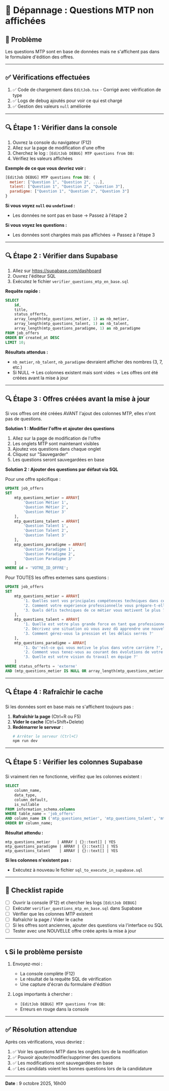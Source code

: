 # 🔧 Dépannage : Questions MTP non affichées

## 🎯 Problème
Les questions MTP sont en base de données mais ne s'affichent pas dans le formulaire d'édition des offres.

---

## ✅ Vérifications effectuées

1. ✅ Code de chargement dans `EditJob.tsx` - Corrigé avec vérification de type
2. ✅ Logs de debug ajoutés pour voir ce qui est chargé
3. ✅ Gestion des valeurs `null` améliorée

---

## 🔍 Étape 1 : Vérifier dans la console

1. Ouvrez la console du navigateur (F12)
2. Allez sur la page de modification d'une offre
3. Cherchez le log : `[EditJob DEBUG] MTP questions from DB:`
4. Vérifiez les valeurs affichées

**Exemple de ce que vous devriez voir :**
```javascript
[EditJob DEBUG] MTP questions from DB: {
  metier: ["Question 1", "Question 2", ...],
  talent: ["Question 1", "Question 2", "Question 3"],
  paradigme: ["Question 1", "Question 2", "Question 3"]
}
```

**Si vous voyez `null` ou `undefined` :**
- Les données ne sont pas en base → Passez à l'étape 2

**Si vous voyez les questions :**
- Les données sont chargées mais pas affichées → Passez à l'étape 3

---

## 🔍 Étape 2 : Vérifier dans Supabase

1. Allez sur https://supabase.com/dashboard
2. Ouvrez l'éditeur SQL
3. Exécutez le fichier `verifier_questions_mtp_en_base.sql`

**Requête rapide :**
```sql
SELECT 
    id,
    title,
    status_offerts,
    array_length(mtp_questions_metier, 1) as nb_metier,
    array_length(mtp_questions_talent, 1) as nb_talent,
    array_length(mtp_questions_paradigme, 1) as nb_paradigme
FROM job_offers
ORDER BY created_at DESC
LIMIT 10;
```

**Résultats attendus :**
- `nb_metier`, `nb_talent`, `nb_paradigme` devraient afficher des nombres (3, 7, etc.)
- Si NULL → Les colonnes existent mais sont vides → Les offres ont été créées avant la mise à jour

---

## 🔍 Étape 3 : Offres créées avant la mise à jour

Si vos offres ont été créées AVANT l'ajout des colonnes MTP, elles n'ont pas de questions.

**Solution 1 : Modifier l'offre et ajouter des questions**
1. Allez sur la page de modification de l'offre
2. Les onglets MTP sont maintenant visibles
3. Ajoutez vos questions dans chaque onglet
4. Cliquez sur "Sauvegarder"
5. Les questions seront sauvegardées en base

**Solution 2 : Ajouter des questions par défaut via SQL**

Pour une offre spécifique :
```sql
UPDATE job_offers
SET 
    mtp_questions_metier = ARRAY[
        'Question Métier 1',
        'Question Métier 2',
        'Question Métier 3'
    ],
    mtp_questions_talent = ARRAY[
        'Question Talent 1',
        'Question Talent 2',
        'Question Talent 3'
    ],
    mtp_questions_paradigme = ARRAY[
        'Question Paradigme 1',
        'Question Paradigme 2',
        'Question Paradigme 3'
    ]
WHERE id = 'VOTRE_ID_OFFRE';
```

Pour TOUTES les offres externes sans questions :
```sql
UPDATE job_offers
SET 
    mtp_questions_metier = ARRAY[
        '1. Quelles sont vos principales compétences techniques dans ce domaine ?',
        '2. Comment votre expérience professionnelle vous prépare-t-elle à ce poste ?',
        '3. Quels défis techniques de ce métier vous motivent le plus ?'
    ],
    mtp_questions_talent = ARRAY[
        '1. Quelle est votre plus grande force en tant que professionnel ?',
        '2. Décrivez une situation où vous avez dû apprendre une nouvelle compétence rapidement.',
        '3. Comment gérez-vous la pression et les délais serrés ?'
    ],
    mtp_questions_paradigme = ARRAY[
        '1. Qu''est-ce qui vous motive le plus dans votre carrière ?',
        '2. Comment vous tenez-vous au courant des évolutions de votre secteur ?',
        '3. Quelle est votre vision du travail en équipe ?'
    ]
WHERE status_offerts = 'externe'
AND (mtp_questions_metier IS NULL OR array_length(mtp_questions_metier, 1) IS NULL);
```

---

## 🔍 Étape 4 : Rafraîchir le cache

Si les données sont en base mais ne s'affichent toujours pas :

1. **Rafraîchir la page** (Ctrl+R ou F5)
2. **Vider le cache** (Ctrl+Shift+Delete)
3. **Redémarrer le serveur** :
   ```bash
   # Arrêter le serveur (Ctrl+C)
   npm run dev
   ```

---

## 🔍 Étape 5 : Vérifier les colonnes Supabase

Si vraiment rien ne fonctionne, vérifiez que les colonnes existent :

```sql
SELECT 
    column_name, 
    data_type, 
    column_default,
    is_nullable
FROM information_schema.columns
WHERE table_name = 'job_offers'
AND column_name IN ('mtp_questions_metier', 'mtp_questions_talent', 'mtp_questions_paradigme')
ORDER BY column_name;
```

**Résultat attendu :**
```
mtp_questions_metier   | ARRAY | {}::text[] | YES
mtp_questions_paradigme | ARRAY | {}::text[] | YES
mtp_questions_talent    | ARRAY | {}::text[] | YES
```

**Si les colonnes n'existent pas :**
- Exécutez à nouveau le fichier `sql_to_execute_in_supabase.sql`

---

## 🎯 Checklist rapide

- [ ] Ouvrir la console (F12) et chercher les logs `[EditJob DEBUG]`
- [ ] Exécuter `verifier_questions_mtp_en_base.sql` dans Supabase
- [ ] Vérifier que les colonnes MTP existent
- [ ] Rafraîchir la page / Vider le cache
- [ ] Si les offres sont anciennes, ajouter des questions via l'interface ou SQL
- [ ] Tester avec une NOUVELLE offre créée après la mise à jour

---

## 📞 Si le problème persiste

1. Envoyez-moi :
   - La console complète (F12)
   - Le résultat de la requête SQL de vérification
   - Une capture d'écran du formulaire d'édition

2. Logs importants à chercher :
   - `[EditJob DEBUG] MTP questions from DB:`
   - Erreurs en rouge dans la console

---

## ✅ Résolution attendue

Après ces vérifications, vous devriez :
1. ✅ Voir les questions MTP dans les onglets lors de la modification
2. ✅ Pouvoir ajouter/modifier/supprimer des questions
3. ✅ Les modifications sont sauvegardées en base
4. ✅ Les candidats voient les bonnes questions lors de la candidature

---

**Date** : 9 octobre 2025, 16h00

